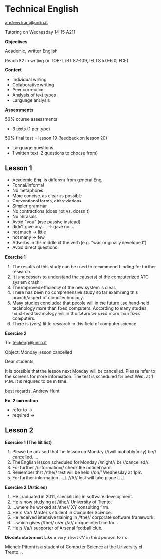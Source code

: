 Technical English
=================

andrew.hunt@unitn.it

Tutoring on Wednesday 14-15 A211

**Objectives**

Academic, written English

Reach B2 in writing (= TOEFL iBT 87-109, IELTS 5.0-6.0, FCE)

**Content**

 * Individual writing
 * Collaborative writing
 * Peer correction
 * Analysis of text types
 * Language analysis

**Assessments**

50% course assessments
- 3 texts (1 per type)

50% final test = lesson 19 (feedback on lesson 20)
- Language questions
- 1 written text (2 questions to choose from)

Lesson 1
--------
 * Academic Eng. is different from general Eng.
 * Formal/informal
 * No metaphores
 * More concise, as clear as possible
 * Conventional forms, abbreviations
 * Simpler grammar
 * No contractions (does not vs. doesn't)
 * No phrasals
 * Avoid "you" (use passive instead)
 * didn't give any ... -> gave no ...
 * not much -> little
 * not many -> few
 * Adverbs in the middle of the verb (e.g. "was originally developed")
 * Avoid direct questions

**Exercise 1**

 1. The results of this study can be used to recommend funding for further research.
 2. It is necessary to understand the cause(s) of the computerized
    ATC system crash.
 3. The improved efficiency of the new system is clear.
 4. There has been no comprehensive study so far examining this branch/aspect of cloud
    technology.
 5. Many studies concluded that people will in the future use hand-held
    technology more than fixed computers.
    According to many studies, hand-held technology will in the future be used more
    than fixed computers.
 6. There is (very) little research in this field of computer science.

**Exercise 2**

To: <techeng@unitn.it>

Object: Monday lesson cancelled

Dear students,

It is possible that the lesson next Monday will be cancelled.
Please refer to the screens for more information.
The test is scheduled for next Wed. at 1 P.M.
It is required to be in time.

best regards,
Andrew Hunt

**Ex. 2 correction**
 * refer to -> 
 * required -> 

Lesson 2
--------
**Exercise 1 (The hit list)**
 1. Please be advised that the lesson on Monday //(will probably|may) be//
    cancelled. ...
 2. The English lesson scheduled for Monday //might// be //cancelled//.
 3. For further //information// check the noticeboard.
 4. Remember that //the// test will be held //on// Wednesday at 1pm.
 5. For further information [...]. //A// test will take place [...]

**Exercise 2 (Articles)**
 1. He graduated in 2011, specializing in software development.
 2. He is now studying at //the// University of Trento.
 3. ...where he worked at //the// XY consulting firm.
 4. He is //a// Master's student in Computer Science.
 5. He received intensive training in //the// corporate software framework.
 6. ...which gives //the// user //a// unique interface for...
 7. He is //a// supporter of Arsenal football club.

**Biodata statement**
Like a very short CV in third person form.

Michele Pittoni is a student of Computer Science at the University of Trento....
